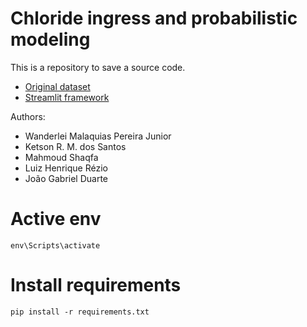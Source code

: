 # Chloride ingress and probabilistic modeling  
  
This is a repository to save a source code.  
  
- [Original dataset](https://data.uni-hannover.de/dataset/concrete-aggregate-benchmark)  
- [Streamlit framework](https://crossgen.streamlit.app/)  
   
Authors:  
- Wanderlei Malaquias Pereira Junior  
- Ketson R. M. dos Santos 
- Mahmoud Shaqfa  
- Luiz Henrique Rézio  
- João Gabriel Duarte  
  
# Active env
`env\Scripts\activate`
  
# Install requirements
`pip install -r requirements.txt`
  